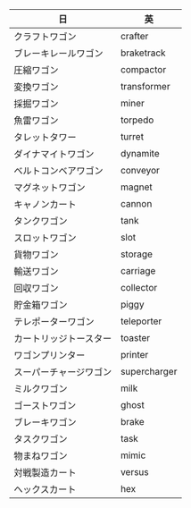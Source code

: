 | 日                     | 英           |
| ---------------------- | ------------ |
| クラフトワゴン         | crafter      |
| ブレーキレールワゴン   | braketrack    |
| 圧縮ワゴン             | compactor    |
| 変換ワゴン             | transformer  |
| 採掘ワゴン             | miner        |
| 魚雷ワゴン             | torpedo      |
| タレットタワー         | turret       |
| ダイナマイトワゴン     | dynamite     |
| ベルトコンベアワゴン   | conveyor     |
| マグネットワゴン       | magnet       |
| キャノンカート         | cannon       |
| タンクワゴン           | tank         |
| スロットワゴン         | slot         |
| 貨物ワゴン             | storage      |
| 輸送ワゴン             | carriage     |
| 回収ワゴン             | collector    |
| 貯金箱ワゴン           | piggy        |
| テレポーターワゴン     | teleporter   |
| カートリッジトースター | toaster      |
| ワゴンプリンター       | printer      |
| スーパーチャージワゴン | supercharger |
| ミルクワゴン           | milk         |
| ゴーストワゴン         | ghost        |
| ブレーキワゴン         | brake        |
| タスクワゴン           | task         |
| 物まねワゴン           | mimic        |
| 対戦製造カート         | versus       |
| ヘックスカート         | hex          |